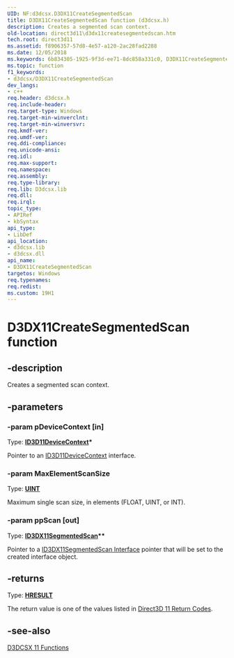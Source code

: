```yaml
---
UID: NF:d3dcsx.D3DX11CreateSegmentedScan
title: D3DX11CreateSegmentedScan function (d3dcsx.h)
description: Creates a segmented scan context.
old-location: direct3d11\d3dx11createsegmentedscan.htm
tech.root: direct3d11
ms.assetid: f8906357-57d8-4e57-a120-2ac28fad2288
ms.date: 12/05/2018
ms.keywords: 6b834305-1925-9f3d-ee71-8dc858a331c0, D3DX11CreateSegmentedScan, D3DX11CreateSegmentedScan function [Direct3D 11], d3dcsx/D3DX11CreateSegmentedScan, direct3d11.d3dx11createsegmentedscan
ms.topic: function
f1_keywords:
- d3dcsx/D3DX11CreateSegmentedScan
dev_langs:
- c++
req.header: d3dcsx.h
req.include-header: 
req.target-type: Windows
req.target-min-winverclnt: 
req.target-min-winversvr: 
req.kmdf-ver: 
req.umdf-ver: 
req.ddi-compliance: 
req.unicode-ansi: 
req.idl: 
req.max-support: 
req.namespace: 
req.assembly: 
req.type-library: 
req.lib: D3dcsx.lib
req.dll: 
req.irql: 
topic_type:
- APIRef
- kbSyntax
api_type:
- LibDef
api_location:
- d3dcsx.lib
- d3dcsx.dll
api_name:
- D3DX11CreateSegmentedScan
targetos: Windows
req.typenames: 
req.redist: 
ms.custom: 19H1
---
```


# D3DX11CreateSegmentedScan function


## -description


Creates a segmented scan context.


## -parameters




### -param pDeviceContext [in]

Type: <b><a href="https://docs.microsoft.com/windows/desktop/api/d3d11/nn-d3d11-id3d11devicecontext">ID3D11DeviceContext</a>*</b>

Pointer to an <a href="https://docs.microsoft.com/windows/desktop/api/d3d11/nn-d3d11-id3d11devicecontext">ID3D11DeviceContext</a> interface.
          


### -param MaxElementScanSize

Type: <b><a href="https://docs.microsoft.com/windows/desktop/WinProg/windows-data-types">UINT</a></b>

Maximum single scan size, in elements (FLOAT, UINT, or INT).


### -param ppScan [out]

Type: <b><a href="https://docs.microsoft.com/windows/desktop/api/d3dcsx/nn-d3dcsx-id3dx11segmentedscan">ID3DX11SegmentedScan</a>**</b>

Pointer to a <a href="https://docs.microsoft.com/windows/desktop/api/d3dcsx/nn-d3dcsx-id3dx11segmentedscan">ID3DX11SegmentedScan Interface</a> pointer that will be set to the created interface object.
            


## -returns



Type: <b><a href="/windows/win32/com/structure-of-com-error-codes">HRESULT</a></b>

The return value is one of the values listed in <a href="https://docs.microsoft.com/windows/desktop/direct3d11/d3d11-graphics-reference-returnvalues">Direct3D 11 Return Codes</a>.
          




## -see-also




<a href="https://docs.microsoft.com/windows/desktop/direct3d11/d3d11-graphics-reference-d3dcsx11-functions">D3DCSX 11 Functions</a>
 

 

